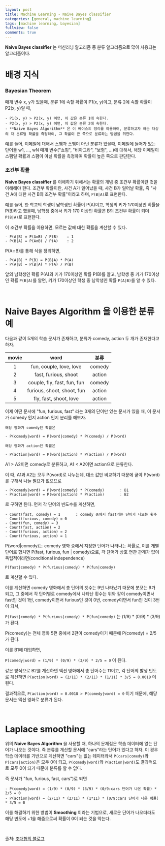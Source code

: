 ```yaml
---
layout: post
title: Machine Learning - Naive Bayes classifier
categories: [general, machine learning]
tags: [machine learning, bayesian]
fullview: false
comments: true
---
```


**Naive Bayes classifier** 는 머신러닝 알고리즘 중 분류 알고리즘으로 많이 사용되는 알고리즘이다.

# 배경 지식

### Bayesian Theorem

매개 변수 x, y가 있을때, 분류 1에 속할 확률이 P1(x, y)이고, 분류 2에 속할 확률이 P2(x, y)일 때,

    - P1(x, y) > P2(x, y) 이면, 이 값은 분류 1에 속한다.
    - P2(x, y) > P2(x, y) 이면, 이 값은 분류 2에 속한다.
    - **Naive Bayes Algorithm** 은 이 베이스의 정리를 이용하여, 분류하고자 하는 대상의 각 분류별 확률을 측정하여, 그 확률이 큰 쪽으로 분류하는 방법을 취한다.

예를 들어, 이메일에 대해서 스팸과 스팸이 아닌 분류가 있을때, 이메일에 들어가 있는 단어들 w1, ..., wN 매개 변수("쇼핑", "비아그라", "보험", ...)에 대해서,
해당 이메일이 스팸일 확률과 스팸이 아닐 확률을 측정하여 확률이 높은 쪽으로 판단한다.

### 조건부 확률
**Naive Bayes classifier** 를 이해하기 위해서는 확률의 개념 중 조건부 확률이란 것을 이해해야 한다. 조건부 확률이란, 사건 A가 일어났을 때, 사건 B가 일어날 확률, 즉 "사건 A에 대한 사건 B의 조건부 확률"이라고 하며, `P(B|A)`로 표현한다.

예를 들어, 한 학교의 학생이 남학생인 확률이 P(A)이고, 학생의 키가 170이상인 확률을 P(B)라고 했을때, 남학생 중에서 키가 170 이상인 확률은 B의
조건부 확률이 되며 `P(B|A)`로 표현한다.

이 조건부 확률을 이용하면, 모르는 값에 대한 확률을 계산할 수 있다.

    - P(A|B) = P(A∩B) / P(B)    : 1
    - P(B|A) = P(A∩B) / P(A)    : 2

P(A∩B)를 통해 식을 정리하면,

    - P(A|B) * P(B) = P(B|A) * P(A)
    - P(A|B) = P(B|A) * P(A) / P(B)

앞의 남학생인 확률 P(A)와 키가 170이상인 확률 P(B)를 알고, 남학생 중 키가 170이상인 확률 `P(B|A)`를 알면, 키가 170이상인 학생 중 남학생인 확률
`P(A|B)`를 알 수 있다.

<br>

# **Naive Bayes Algorithm** 을 이용한 분류 예

다음과 같이 5개의 학습 문서가 존재하고, 분류가 comedy, action 두 개가 존재한다고 하자.

| movie | word | 분류 |
| :---: | :---: | :---: |
| 1 | fun, couple, love, love | comedy |
| 2 | fast, furious, shoot | action |
| 3 | couple, fly, fast, fun, fun | comedy |
| 4 | furious, shoot, shoot, fun | action |
| 5 | fly, fast, shoot, love | action |

이제 어떤 문서에 "fun, furious, fast" 라는 3개의 단어만 있는 문서가 있을 때, 이 문서가 comedy 인지 action 인지 분리를 해보자.

    해당 영화가 comedy인 확률은

    - P(comedy|word) = P(word|comedy) * P(comedy) / P(word)

    해당 영화가 action인 확률은

    - P(action|word) = P(word|action) * P(action) / P(word)

A1 > A2이면 comedy로 분류하고, A1 < A2이면 action으로 분류한다.

이 때, A1과 A2는 모두 P(word)로 나누는데, 대소 값만 비교하기 때문에 굳이 P(word)를 구해서 나눌 필요가 없으므로

    - P(comedy|word) = P(word|comedy) * P(comedy)       : B1
    - P(action|word) = P(word|action) * P(action)       : B2

로 구하면 된다. 먼저 각 단어의 빈도수를 계산하면,

    - Count(fast, comedy) = 1       : comedy 중에서 fast라는 단어가 나오는 횟수
    - Count(furious, comedy) = 0
    - Count(fun, comedy) = 3
    - Count(fast, action) = 2
    - Count(furious, action) = 2
    - Count(furious, action) = 1

P(word|comedy)는 comedy 영화 중에서 지정한 단어가 나타나는 확률로, 이를 개별 단어로 합치면 P(fast, furious, fun | comedy)으로,
각 단어가 상호 연관 관계가 없이 독립적이라면(conditional independence)

`P(fast|comedy) * P(furious|comedy) * P(fun|comedy)`

로 계산할 수 있다.

이를 계산하면 comedy 영화에서 총 단어의 갯수는 9번 나타났기 때문에 분모는 9가 되고, 그 중에서 각 단어별로 comedy에서 나타난 횟수는 위와 같이
comedy이면서 fast인 것이 1번, comedy이면서 furious인 것이 0번, comedy이면서 fun인 것이 3번이 되서,

`P(fast|comedy) * P(furious|comedy) * P(fun|comedy)` 는 (1/9) * (0/9) * (3/9) 가 된다.

P(comedy)는 전체 영화 5편 중에서 2편이 comedy이기 때문에 P(comedy) = 2/5 가 된다.

이를 B1에 대입하면,

`P(comedy|word) = (1/9) * (0/9) * (3/9) * 2/5 = 0` 이 된다.

같은 방식으로 B2를 계산하면 액션 영화에서 총 단어수는 11이고, 각 단어의 발생 빈도로 계산하면
`P(action|word) = (2/11) * (2/11) * (1/11) * 3/5 = 0.0018` 이 된다.

결과적으로, `P(action|word) = 0.0018 > P(comedy|word) = 0` 이기 때문에, 해당 문서는 액션 영화로 분류가 된다.

<br>

# Laplace smoothing
위의 **Naive Bayes Algorithm** 을 사용할 때, 하나의 문제점은 학습 데이터에 없는 단어가 나오는 것이다. 즉 분류를 계산할 문서에 "cars"라는 단어가
있다고 하자. 이 경우 학습 데이터를 기반으로 계산하면 "cars"는 없는 데이터라서 `P(cars|comedy)`와 `P(cars|action)`은 모두 0이 되고, `P(comedy|word)`와
`P(action|word)`도 결과적으로 모두 0이 되기 때문에 분류를 할 수 없다.

즉 문서가 "fun, furious, fast, cars")로 되면

    - P(comedy|word) = (1/9) * (0/9) * (3/9) * (0/9:cars 단어가 나온 확률) * 2/5 = 0
    - P(action|word) = (2/11) * (2/11) * (1*11) * (0/9:cars 단어가 나온 확률) * 3/5 = 0

이를 해결하기 위한 방법이 **Smoothing** 이라는 기법으로, 새로운 단어가 나오더라도 해당 빈도에 +1을 해줌으로써 확률이 0이 되는 것을 막는다.

<br>

출처: [조대협의 블로그](http://bcho.tistory.com/1010)
